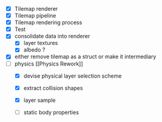 - [x] Tilemap renderer
- [x] Tilemap pipeline
- [x] Tilemap rendering process
- [x] Test
- [x] consolidate data into renderer
	- [x] layer textures
	- [x] albedo ?
- [x] either remove tilemap as a struct or make it intermediary
- [ ] physics [[Physics Rework]]
	- [x] devise physical layer selection scheme
	- [x] extract collision shapes
	- [x] layer sample
	- [ ] static body properties
	
